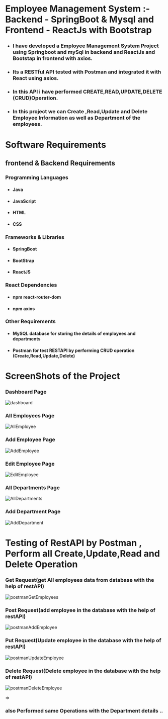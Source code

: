 <html>
<head>
	
</head>
 <body>
	<h1>Employee Management System :-   Backend - SpringBoot & Mysql  and  Frontend - ReactJs with Bootstrap</h1>
	 
	
 

 
<ul>
	<li><h3>I have developed a Employee Management System Project using Springboot and mySql in backend and ReactJs and Bootstap in frontend with axios.<h3></li>
	<li><h3>Its a RESTful API  tested with Postman and integrated it with React using axios.<h3> </li>
	<li><h3>In this API i have performed CREATE,READ,UPDATE,DELETE (CRUD)Operation.<h3></li>
	<li><h3>In this project we can Create ,Read,Update and Delete Employee Information as well as Department of the employees.<h3></li>
</ul>

<h1>Software Requirements</h1>
<h2>frontend & Backend Requirements</h2>
<h3>Programming Languages</h3>
<ul>
	<li><h4>Java</h4></li>
	<li><h4>JavaScript</h4></li>
	<li><h4>HTML</h4></li>
	<li><h4>CSS</h4></li>
</ul>

<h3>Frameworks & Libraries</h3>
<ul>
	<li><h4>SpringBoot</h4></li>
	<li><h4>BootStrap</h4></li>
	<li><h4>ReactJS</h4></li>
</ul>
<h3>React Dependencies</h3>

<ul>
        <li><h4>npm react-router-dom</h4></li>
	<li><h4>npm axios</h4></li>
</ul>
<h3>Other Requirements</h3>
<ul>
	<li><h4>MySQL database for storing the details of employees and departments</h4></li>
	<li><h4>Postman for test RESTAPI by performing CRUD operation (Create,Read,Update,Delete)</h4></li>
</ul>

<h1>ScreenShots of the Project</h1>

<h3>Dashboard Page</h3>


![dashboard](https://github.com/user-attachments/assets/6d1c3669-f7a4-4dde-ad5d-a5ca18f27615)

<h3>All Employees Page</h3>


![AllEmployee](https://github.com/user-attachments/assets/e923111c-2168-4b9a-ac84-6952b181cde6)


<h3>Add Employee Page</h3>

![AddEmployee](https://github.com/user-attachments/assets/27c22571-0b11-4824-b64c-94348677660d)

<h3>Edit Employee Page</h3>

 ![EditEmployee](https://github.com/user-attachments/assets/509a3803-945b-4b70-99d2-556fab2333b5)

<h3>All Departments Page</h3>

![AllDepartments](https://github.com/user-attachments/assets/acfdf036-e925-43aa-af2c-28c195e82fcd)

<h3>Add Department Page</h3>

![AddDepartment](https://github.com/user-attachments/assets/c770a693-6057-4765-94d5-2ad54b17a117)

<h1>Testing of RestAPI by Postman , Perform all Create,Update,Read and Delete Operation</h1>

<h3>Get Request(get All employees data from database with the help of restAPI) </h3>

![postmanGetEmployees](https://github.com/user-attachments/assets/771428ba-65a2-4d79-acc5-8eccccda225c)


<h3>Post Request(add employee in the database with the help of restAPI)</h3>

![postmanAddEmployee](https://github.com/user-attachments/assets/988b6ea7-8144-4c0e-8bc0-ca766ed443fd)

<h3>Put Request(Update employee in the database with the help of restAPI)</h3>

![postmanUpdateEmployee](https://github.com/user-attachments/assets/bb1ffe64-2c66-4da0-b946-ccbfbf9ad9ad)

<h3>Delete Request(Delete employee in the database with the help of restAPI)</h3>

![postmanDeleteEmployee](https://github.com/user-attachments/assets/3df38da7-5bd2-4a74-9a3c-fb86ff4e7cb1)


=><h3>also Performed same Operations with the Department details ..</h3>

 </body>
</html>

